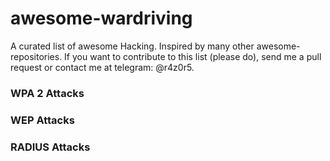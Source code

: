 # awesome-wardriving
A curated list of awesome Hacking. Inspired by many other awesome-repositories. If you want to contribute to this list (please do), send me a pull request or contact me at telegram: @r4z0r5.



### WPA 2 Attacks


### WEP Attacks


### RADIUS Attacks
